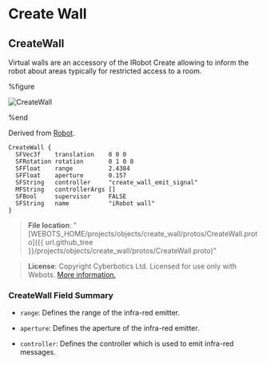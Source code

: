 # Create Wall

## CreateWall

Virtual walls are an accessory of the IRobot Create allowing to inform the robot about areas typically for restricted access to a room.

%figure

![CreateWall](images/objects/create_wall/CreateWall/model.thumbnail.png)

%end

Derived from [Robot](../reference/robot.md).

```
CreateWall {
  SFVec3f    translation    0 0 0
  SFRotation rotation       0 1 0 0
  SFFloat    range          2.4384
  SFFloat    aperture       0.157
  SFString   controller     "create_wall_emit_signal"
  MFString   controllerArgs []
  SFBool     supervisor     FALSE
  SFString   name           "iRobot wall"
}
```

> **File location**: "[WEBOTS\_HOME/projects/objects/create\_wall/protos/CreateWall.proto]({{ url.github_tree  }}/projects/objects/create_wall/protos/CreateWall.proto)"

> **License**: Copyright Cyberbotics Ltd. Licensed for use only with Webots.
[More information.](https://cyberbotics.com/webots_assets_license)

### CreateWall Field Summary

- `range`: Defines the range of the infra-red emitter.

- `aperture`: Defines the aperture of the infra-red emitter.

- `controller`: Defines the controller which is used to emit infra-red messages.

